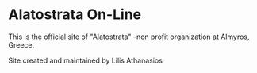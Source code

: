 # Alatostrata On-Line

This is the official site of "Alatostrata" -non profit organization at Almyros, Greece.

Site created and maintained by Lilis Athanasios
